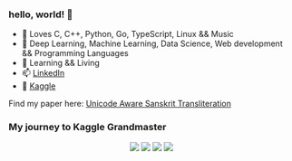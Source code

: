 ### hello, world! 👋

- 🌱 Loves C, C++, Python, Go, TypeScript, Linux && Music
- 🔭 Deep Learning, Machine Learning, Data Science, Web development && Programming Languages
- 📒 Learning && Living
- 📫 [LinkedIn](https://www.linkedin.com/in/dhruvil-dave/)
- 🌆 [Kaggle](https://www.kaggle.com/dhruvildave)

Find my paper here: [Unicode Aware Sanskrit Transliteration](https://arxiv.org/abs/2203.14277)

### My journey to Kaggle Grandmaster

<p align="center">
  <img src="https://road-to-kaggle-grandmaster.vercel.app/api/badges/dhruvildave/competition" />
  <img src="https://road-to-kaggle-grandmaster.vercel.app/api/badges/dhruvildave/dataset" />
  <img src="https://road-to-kaggle-grandmaster.vercel.app/api/badges/dhruvildave/notebook" />
  <img src="https://road-to-kaggle-grandmaster.vercel.app/api/badges/dhruvildave/discussion" />
</p>
<!--
**dhruvildave/dhruvildave** is a ✨ _special_ ✨ repository because its `README.md` (this file) appears on your GitHub profile.

Here are some ideas to get you started:

- 🔭 I’m currently working on ...
- 🌱 I’m currently learning ...
- 👯 I’m looking to collaborate on ...
- 🤔 I’m looking for help with ...
- 💬 Ask me about ...
- 📫 How to reach me: ...
- 😄 Pronouns: ...
- ⚡ Fun fact: ...
-->
